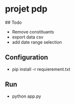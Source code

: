 # projet pdp

## Todo

- Remove constituants
- export data csv
- add date range selection  


## Configuration
- pip install -r requierement.txt

## Run
- python app.py